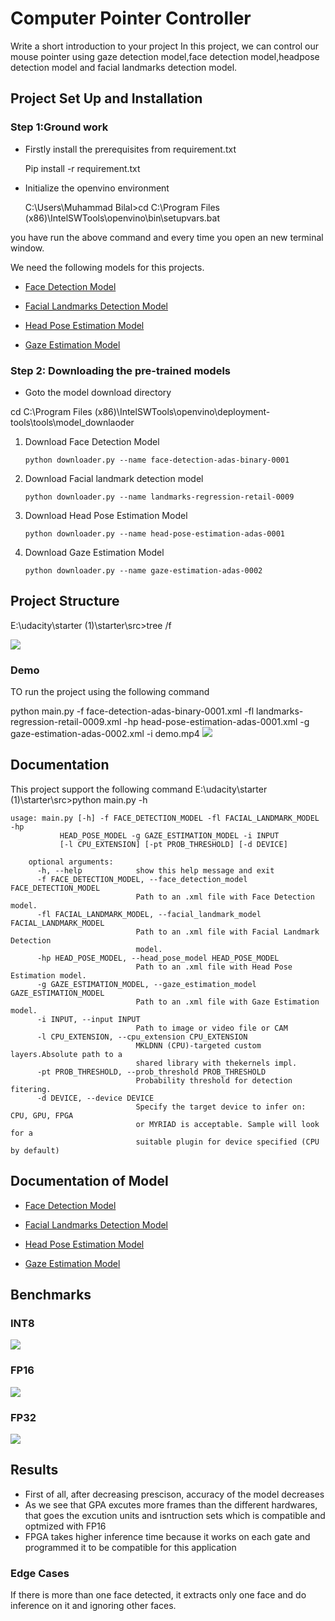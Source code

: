 




# Computer Pointer Controller

Write a short introduction to your project
In this project, we can control our mouse pointer using gaze detection model,face detection model,headpose detection model and facial landmarks detection model.

## Project Set Up and Installation

### Step 1:Ground work
* Firstly install the prerequisites from requirement.txt
    
    Pip install -r requirement.txt
* Initialize the openvino environment

   C:\Users\Muhammad Bilal>cd C:\Program Files (x86)\IntelSWTools\openvino\bin\setupvars.bat

you have run the above command and every time you open an new terminal window.

We need the following models for this projects.

* [Face Detection Model](https://docs.openvinotoolkit.org/latest/_models_intel_face_detection_adas_binary_0001_description_face_detection_adas_binary_0001.html)

* [Facial Landmarks Detection Model](https://docs.openvinotoolkit.org/latest/_models_intel_landmarks_regression_retail_0009_description_landmarks_regression_retail_0009.html)

* [Head Pose Estimation Model](https://docs.openvinotoolkit.org/latest/_models_intel_head_pose_estimation_adas_0001_description_head_pose_estimation_adas_0001.html)

* [Gaze Estimation Model](https://docs.openvinotoolkit.org/latest/_models_intel_gaze_estimation_adas_0002_description_gaze_estimation_adas_0002.html)

### Step 2: Downloading the pre-trained models

* Goto the model download directory

cd C:\Program Files (x86)\IntelSWTools\openvino\deployment-tools\tools\model_downlaoder

1. Download Face Detection Model
   
   
       python downloader.py --name face-detection-adas-binary-0001

2. Download Facial landmark detection model 
       
       python downloader.py --name landmarks-regression-retail-0009

3. Download Head Pose Estimation Model

       python downloader.py --name head-pose-estimation-adas-0001


4. Download Gaze Estimation Model
  
       python downloader.py --name gaze-estimation-adas-0002

## Project Structure

E:\udacity\starter (1)\starter\src>tree /f


 ![ ](image/Capture2.PNG)


### Demo 
TO run the project using the following command

python main.py -f face-detection-adas-binary-0001.xml -fl landmarks-regression-retail-0009.xml -hp head-pose-estimation-adas-0001.xml -g gaze-estimation-adas-0002.xml -i demo.mp4
 ![ ](image/Capture.PNG)
## Documentation
This project support the following command
E:\udacity\starter (1)\starter\src>python main.py -h

    usage: main.py [-h] -f FACE_DETECTION_MODEL -fl FACIAL_LANDMARK_MODEL -hp
               HEAD_POSE_MODEL -g GAZE_ESTIMATION_MODEL -i INPUT
               [-l CPU_EXTENSION] [-pt PROB_THRESHOLD] [-d DEVICE]

        optional arguments:
          -h, --help            show this help message and exit
          -f FACE_DETECTION_MODEL, --face_detection_model FACE_DETECTION_MODEL
                                Path to an .xml file with Face Detection model.
          -fl FACIAL_LANDMARK_MODEL, --facial_landmark_model FACIAL_LANDMARK_MODEL
                                Path to an .xml file with Facial Landmark Detection
                                model.
          -hp HEAD_POSE_MODEL, --head_pose_model HEAD_POSE_MODEL
                                Path to an .xml file with Head Pose Estimation model.
          -g GAZE_ESTIMATION_MODEL, --gaze_estimation_model GAZE_ESTIMATION_MODEL
                                Path to an .xml file with Gaze Estimation model.
          -i INPUT, --input INPUT
                                Path to image or video file or CAM
          -l CPU_EXTENSION, --cpu_extension CPU_EXTENSION
                                MKLDNN (CPU)-targeted custom layers.Absolute path to a
                                shared library with thekernels impl.
          -pt PROB_THRESHOLD, --prob_threshold PROB_THRESHOLD
                                Probability threshold for detection fitering.
          -d DEVICE, --device DEVICE
                                Specify the target device to infer on: CPU, GPU, FPGA
                                or MYRIAD is acceptable. Sample will look for a
                                suitable plugin for device specified (CPU by default)
## Documentation of Model
* [Face Detection Model](https://docs.openvinotoolkit.org/latest/_models_intel_face_detection_adas_binary_0001_description_face_detection_adas_binary_0001.html)

* [Facial Landmarks Detection Model](https://docs.openvinotoolkit.org/latest/_models_intel_landmarks_regression_retail_0009_description_landmarks_regression_retail_0009.html)

* [Head Pose Estimation Model](https://docs.openvinotoolkit.org/latest/_models_intel_head_pose_estimation_adas_0001_description_head_pose_estimation_adas_0001.html)

* [Gaze Estimation Model](https://docs.openvinotoolkit.org/latest/_models_intel_gaze_estimation_adas_0002_description_gaze_estimation_adas_0002.html)
## Benchmarks



### INT8

![ ](image/Capture5.PNG)

### FP16
 ![ ](image/Capture3.PNG)


### FP32
 
 ![ ](image/Capture4.PNG)
 
## Results
* First of all, after decreasing prescison, accuracy of the model decreases
* As we see that GPA excutes more frames than the different hardwares, that goes the excution units and isntruction sets which is compatible and optmized with FP16
* FPGA takes higher inference time because it works on each gate and programmed it to be compatible for this application
### Edge Cases
If there is more than one face detected, it extracts only one face and do inference on it and ignoring other faces.

